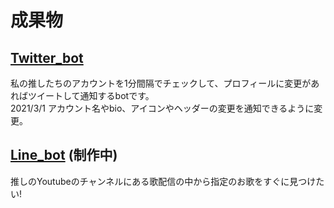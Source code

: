 # 成果物
## [Twitter_bot](/Twitter_bot)
私の推したちのアカウントを1分間隔でチェックして、プロフィールに変更があればツイートして通知するbotです。</br>
2021/3/1 アカウント名やbio、アイコンやヘッダーの変更を通知できるように変更。

## [Line_bot](/Line_bot) (制作中)
推しのYoutubeのチャンネルにある歌配信の中から指定のお歌をすぐに見つけたい!